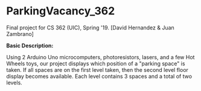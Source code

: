 # ParkingVacancy_362
Final project for CS 362 (UIC), Spring '19. [David Hernandez &amp; Juan Zambrano]

<b>Basic Description:</b>

Using 2 Arduino Uno microcomputers, photoresistors, lasers, and a few Hot Wheels toys, 
our project displays  which position of a "parking space" is taken. If all spaces are 
on the first level taken, then the second level floor display becomes available. 
Each level contains 3 spaces and a total of two levels.
